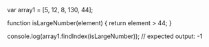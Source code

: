 var array1 = [5, 12, 8, 130, 44];

function isLargeNumber(element) {
  return element > 44;
}

console.log(array1.findIndex(isLargeNumber));
// expected output: -1